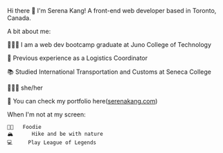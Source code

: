 Hi there 👋 I'm Serena Kang! A front-end web developer based in Toronto, Canada.

A bit about me:

👩🏻‍💻 I am a web dev bootcamp graduate at Juno College of Technology

🏦 Previous experience as a Logistics Coordinator 

📚 Studied International Transportation and Customs at Seneca College

🙋🏻‍♀️ she/her

📃  You can check my portfolio here([serenakang.com](https://serenakang.com/))

When I'm not at my screen:

```
🍜🍰   Foodie
🏔      Hike and be with nature
💻     Play League of Legends
```
